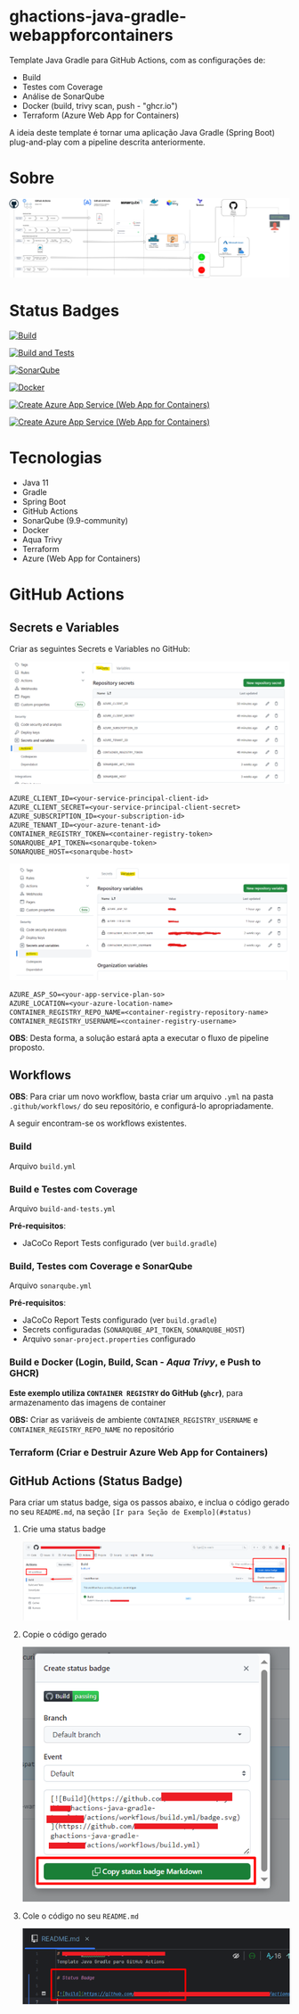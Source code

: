 # ghactions-java-gradle-webappforcontainers
Template Java Gradle para GitHub Actions, com as configurações de:

- Build
- Testes com Coverage
- Análise de SonarQube
- Docker (build, trivy scan, push - "ghcr.io")
- Terraform (Azure Web App for Containers)

A ideia deste template é tornar uma aplicação Java Gradle (Spring Boot) plug-and-play com a pipeline descrita anteriormente.

# Sobre

![template-hld](./screenshots/template-hld.png)


# Status Badges

[![Build](https://github.com/rapharw/ghactions-java-gradle-webappforcontainers/actions/workflows/build.yml/badge.svg)](https://github.com/rapharw/ghactions-java-gradle-webappforcontainers/actions/workflows/build.yml)

[![Build and Tests](https://github.com/rapharw/ghactions-java-gradle-webappforcontainers/actions/workflows/build-and-tests.yml/badge.svg)](https://github.com/rapharw/ghactions-java-gradle-webappforcontainers/actions/workflows/build-and-tests.yml)

[![SonarQube](https://github.com/rapharw/ghactions-java-gradle-webappforcontainers/actions/workflows/sonarqube.yml/badge.svg)](https://github.com/rapharw/ghactions-java-gradle-webappforcontainers/actions/workflows/sonarqube.yml)

[![Docker](https://github.com/rapharw/ghactions-java-gradle-webappforcontainers/actions/workflows/docker.yml/badge.svg)](https://github.com/rapharw/ghactions-java-gradle-webappforcontainers/actions/workflows/docker.yml)

[![Create Azure App Service (Web App for Containers)](https://github.com/rapharw/ghactions-java-gradle-webappforcontainers/actions/workflows/az-webappforcontainers-create.yml/badge.svg)](https://github.com/rapharw/ghactions-java-gradle-webappforcontainers/actions/workflows/az-webappforcontainers-create.yml)

[![Create Azure App Service (Web App for Containers)](https://github.com/rapharw/ghactions-java-gradle-webappforcontainers/actions/workflows/az-webappforcontainers-create.yml/badge.svg)](https://github.com/rapharw/ghactions-java-gradle-webappforcontainers/actions/workflows/az-webappforcontainers-create.yml)

# Tecnologias

- Java 11
- Gradle
- Spring Boot
- GitHub Actions
- SonarQube (9.9-community)
- Docker
- Aqua Trivy
- Terraform
- Azure (Web App for Containers)

# GitHub Actions 

## Secrets e Variables

Criar as seguintes Secrets e Variables no GitHub:

![secrets.png](screenshots/secrets.png)

```properties
AZURE_CLIENT_ID=<your-service-principal-client-id>
AZURE_CLIENT_SECRET=<your-service-principal-client-secret>
AZURE_SUBSCRIPTION_ID=<your-subscription-id>
AZURE_TENANT_ID=<your-azure-tenant-id>
CONTAINER_REGISTRY_TOKEN=<container-registry-token>
SONARQUBE_API_TOKEN=<sonarqube-token>
SONARQUBE_HOST=<sonarqube-host>
```

![variables.png](screenshots/variables.png)

```properties
AZURE_ASP_SO=<your-app-service-plan-so>
AZURE_LOCATION=<your-azure-location-name>
CONTAINER_REGISTRY_REPO_NAME=<container-registry-repository-name>
CONTAINER_REGISTRY_USERNAME=<container-registry-username>
```

**OBS**: Desta forma, a solução estará apta a executar o fluxo de pipeline proposto.

## Workflows

**OBS**: Para criar um novo workflow, basta criar um arquivo `.yml` na pasta `.github/workflows/` do seu repositório, e configurá-lo apropriadamente.

A seguir encontram-se os workflows existentes.

### Build

Arquivo `build.yml`

### Build e Testes com Coverage

Arquivo `build-and-tests.yml`

**Pré-requisitos**:

- JaCoCo Report Tests configurado (ver `build.gradle`)

### Build, Testes com Coverage e SonarQube

Arquivo `sonarqube.yml`

**Pré-requisitos**:

- JaCoCo Report Tests configurado (ver `build.gradle`)
- Secrets configuradas (`SONARQUBE_API_TOKEN`, `SONARQUBE_HOST`)
- Arquivo `sonar-project.properties` configurado

### Build e Docker (Login, Build, Scan - _Aqua Trivy_, e Push to GHCR)

**Este exemplo utiliza `CONTAINER REGISTRY` do GitHub (`ghcr`)**, para armazenamento das imagens de container

**OBS:** Criar as variáveis de ambiente `CONTAINER_REGISTRY_USERNAME` e `CONTAINER_REGISTRY_REPO_NAME` no repositório

### Terraform (Criar e Destruir Azure Web App for Containers)



## GitHub Actions (Status Badge)

Para criar um status badge, siga os passos abaixo, e inclua o código gerado no seu `README.md`, na seção `[Ir para Seção de Exemplo](#status)`

1. Crie uma status badge

    ![status-badge-example-001](./screenshots/status-badge-example-001.png)

2. Copie o código gerado

    ![status-badge-example-002](./screenshots/status-badge-example-002.png)

3. Cole o código no seu `README.md`

    ![status-badge-example-003](./screenshots/status-badge-example-003.png)
